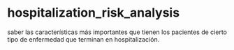 # hospitalization_risk_analysis
saber las características más importantes que tienen los pacientes de cierto tipo de enfermedad que terminan en hospitalización.
